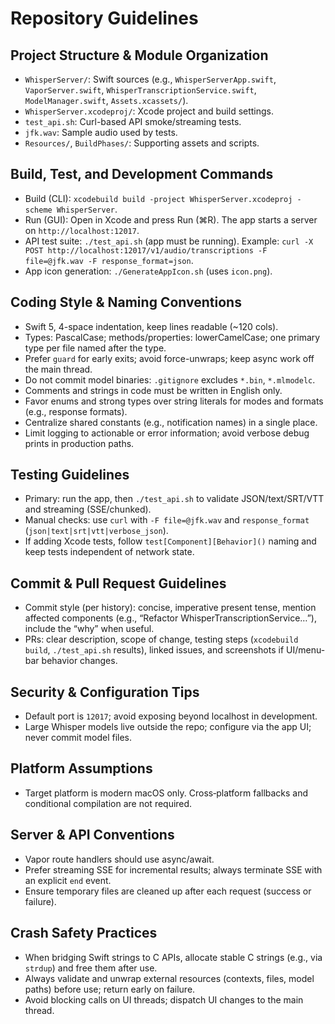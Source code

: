 # Repository Guidelines

## Project Structure & Module Organization
- `WhisperServer/`: Swift sources (e.g., `WhisperServerApp.swift`, `VaporServer.swift`, `WhisperTranscriptionService.swift`, `ModelManager.swift`, `Assets.xcassets/`).
- `WhisperServer.xcodeproj/`: Xcode project and build settings.
- `test_api.sh`: Curl-based API smoke/streaming tests.
- `jfk.wav`: Sample audio used by tests.
- `Resources/`, `BuildPhases/`: Supporting assets and scripts.

## Build, Test, and Development Commands
- Build (CLI): `xcodebuild build -project WhisperServer.xcodeproj -scheme WhisperServer`.
- Run (GUI): Open in Xcode and press Run (⌘R). The app starts a server on `http://localhost:12017`.
- API test suite: `./test_api.sh` (app must be running). Example: `curl -X POST http://localhost:12017/v1/audio/transcriptions -F file=@jfk.wav -F response_format=json`.
- App icon generation: `./GenerateAppIcon.sh` (uses `icon.png`).

## Coding Style & Naming Conventions
- Swift 5, 4-space indentation, keep lines readable (~120 cols).
- Types: PascalCase; methods/properties: lowerCamelCase; one primary type per file named after the type.
- Prefer `guard` for early exits; avoid force-unwraps; keep async work off the main thread.
- Do not commit model binaries: `.gitignore` excludes `*.bin`, `*.mlmodelc`.
 - Comments and strings in code must be written in English only.
 - Favor enums and strong types over string literals for modes and formats (e.g., response formats).
 - Centralize shared constants (e.g., notification names) in a single place.
 - Limit logging to actionable or error information; avoid verbose debug prints in production paths.

## Testing Guidelines
- Primary: run the app, then `./test_api.sh` to validate JSON/text/SRT/VTT and streaming (SSE/chunked).
- Manual checks: use `curl` with `-F file=@jfk.wav` and `response_format` (`json|text|srt|vtt|verbose_json`).
- If adding Xcode tests, follow `test[Component][Behavior]()` naming and keep tests independent of network state.

## Commit & Pull Request Guidelines
- Commit style (per history): concise, imperative present tense, mention affected components (e.g., “Refactor WhisperTranscriptionService…”), include the “why” when useful.
- PRs: clear description, scope of change, testing steps (`xcodebuild build`, `./test_api.sh` results), linked issues, and screenshots if UI/menu-bar behavior changes.

## Security & Configuration Tips
- Default port is `12017`; avoid exposing beyond localhost in development.
- Large Whisper models live outside the repo; configure via the app UI; never commit model files.

## Platform Assumptions
- Target platform is modern macOS only. Cross‑platform fallbacks and conditional compilation are not required.

## Server & API Conventions
- Vapor route handlers should use async/await.
- Prefer streaming SSE for incremental results; always terminate SSE with an explicit `end` event.
- Ensure temporary files are cleaned up after each request (success or failure).

## Crash Safety Practices
- When bridging Swift strings to C APIs, allocate stable C strings (e.g., via `strdup`) and free them after use.
- Always validate and unwrap external resources (contexts, files, model paths) before use; return early on failure.
- Avoid blocking calls on UI threads; dispatch UI changes to the main thread.
